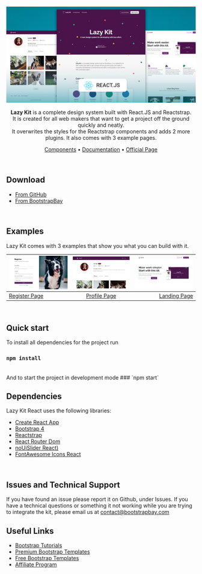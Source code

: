<p align="center">
<a href="https://bootstrapbay.github.io/lazy-kit-react/"><img src="./src/assets/img/lazy_react.jpg" width="600" /></a>
</p>

<p align="center">
<b>Lazy Kit</b> is a complete design system built with React.JS and Reactstrap. <br />
It is created for all web makers that want to get a project off the ground quickly and neatly. <br />
It overwrites the styles for the Reactstrap components and adds 2 more plugins. It also comes with 3 example pages.
</p>


<p align="center">
  <a href="https://bootstrapbay.github.io/lazy-kit-react/">Components</a> •
  <a href="https://bootstrapbay.github.io/lazy-kit-react/documentation">Documentation</a> •
  <a href="#">Official Page</a>
</p>

<br />


## Download

* [From GitHub](https://github.com/bootstrapbay/lazy-kit-react)
* [From BootstrapBay](https://bootstrapbay.com/theme/lazy-free-react-ui-kit-BD90DEB)
<br />

## Examples
Lazy Kit comes with 3 examples that show you what you can build with it.

| <a href="https://bootstrapbay.github.io/lazy-kit-react/register"><img src="./src/assets/img/register.png" width="250" /></a> | <a href="https://bootstrapbay.github.io/lazy-kit-react/profile"><img src="./src/assets/img/profile.png" width="250" /></a> | <a href="https://bootstrapbay.github.io/lazy-kit-react/landing"><img src="./src/assets/img/landing.png" width="250" /></a>|
| ------------- |:-------------:| -----:       |
| [Register Page](https://bootstrapbay.github.io/lazy-kit-react/register) | [Profile Page](https://bootstrapbay.github.io/lazy-kit-react/profile)  | [Landing Page](https://bootstrapbay.github.io/lazy-kit-react/landing) |
<br />

## Quick start
To install all dependencies for the project run
### `npm install`

<br />
And to start the project in development mode
### `npm start`

## Dependencies

Lazy Kit React uses the following libraries:
* [Create React App](https://github.com/facebook/create-react-app)
* [Bootstrap 4](https://getbootstrap.com)
* [Reactstrap](https://reactstrap.github.io/)
* [React Router Dom](https://www.npmjs.com/package/react-router-dom)
* [noUiSlider React)](https://www.npmjs.com/package/nouislider-react)
* [FontAwesome Icons React](https://www.npmjs.com/package/@fortawesome/react-fontawesome)
<br />

## Issues and Technical Support
If you have found an issue please report it on Github, under Issues. If you have a technical questions or something it not working while you are trying to integrate the kit, please email us at contact@bootstrapbay.com
<br />

## Useful Links
* [Bootstrap Tutorials](https://bootstrapbay.com/blog/14-days-bootstrap-4/)
* [Premium Bootstrap Templates](https://bootstrapbay.com/themes/?q=&category=all&type=premium&page=1&sort=sales&order=DESC)
* [Free Bootstrap Templates](https://bootstrapbay.com/themes?type=free)
* [Affiliate Program](https://bootstrapbay.com/affiliate)
